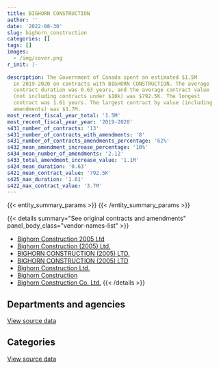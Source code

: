 ```yaml
---
title: BIGHORN CONSTRUCTION
author: ''
date: '2022-08-30'
slug: bighorn_construction
categories: []
tags: []
images:
  - /img/cover.png
r_init: |-
  
description: The Government of Canada spent an estimated $1.5M
  in 2019-2020 on contracts with BIGHORN CONSTRUCTION. The average
  contract duration was 0.63 years, and the average contract value
  (not including contracts under $10k) was $792.5K. The longest
  contract was 1.61 years. The largest contract by value (including
  amendments) was $3.7M.
most_recent_fiscal_year_total: '1.5M'
most_recent_fiscal_year_year: '2019-2020'
s431_number_of_contracts: '13'
s431_number_of_contracts_with_amendments: '8'
s431_number_of_contracts_amendments_percentage: '62%'
s432_mean_amendment_increase_percentage: '10%'
s434_mean_number_of_amendments: '2.12'
s433_total_amendment_increase_value: '1.1M'
s424_mean_duration: '0.63'
s421_mean_contract_value: '792.5K'
s425_max_duration: '1.61'
s422_max_contract_value: '3.7M'
---
```


<script src="/rmarkdown-libs/htmlwidgets/htmlwidgets.js"></script>
<link href="/rmarkdown-libs/datatables-css/datatables-crosstalk.css" rel="stylesheet" />
<script src="/rmarkdown-libs/datatables-binding/datatables.js"></script>
<script src="/rmarkdown-libs/jquery/jquery-3.6.0.min.js"></script>
<link href="/rmarkdown-libs/dt-core-bootstrap/css/dataTables.bootstrap.min.css" rel="stylesheet" />
<link href="/rmarkdown-libs/dt-core-bootstrap/css/dataTables.bootstrap.extra.css" rel="stylesheet" />
<script src="/rmarkdown-libs/dt-core-bootstrap/js/jquery.dataTables.min.js"></script>
<script src="/rmarkdown-libs/dt-core-bootstrap/js/dataTables.bootstrap.min.js"></script>
<link href="/rmarkdown-libs/crosstalk/css/crosstalk.min.css" rel="stylesheet" />
<script src="/rmarkdown-libs/crosstalk/js/crosstalk.min.js"></script>
<script src="/rmarkdown-libs/htmlwidgets/htmlwidgets.js"></script>
<link href="/rmarkdown-libs/datatables-css/datatables-crosstalk.css" rel="stylesheet" />
<script src="/rmarkdown-libs/datatables-binding/datatables.js"></script>
<script src="/rmarkdown-libs/jquery/jquery-3.6.0.min.js"></script>
<link href="/rmarkdown-libs/dt-core-bootstrap/css/dataTables.bootstrap.min.css" rel="stylesheet" />
<link href="/rmarkdown-libs/dt-core-bootstrap/css/dataTables.bootstrap.extra.css" rel="stylesheet" />
<script src="/rmarkdown-libs/dt-core-bootstrap/js/jquery.dataTables.min.js"></script>
<script src="/rmarkdown-libs/dt-core-bootstrap/js/dataTables.bootstrap.min.js"></script>
<link href="/rmarkdown-libs/crosstalk/css/crosstalk.min.css" rel="stylesheet" />
<script src="/rmarkdown-libs/crosstalk/js/crosstalk.min.js"></script>

{{< entity_summary_params >}}
{{< /entity_summary_params >}}

{{< details summary="See original contracts and amendments" panel_body_class="vendor-names-list" >}}
- [Bighorn Construction 2005 Ltd](https://search.open.canada.ca/en/ct/?sort=contract_value_f%20desc&page=1&search_text=%22Bighorn%20Construction%202005%20Ltd%22)
- [Bighorn Construction (2005) Ltd.](https://search.open.canada.ca/en/ct/?sort=contract_value_f%20desc&page=1&search_text=%22Bighorn%20Construction%20%282005%29%20Ltd.%22)
- [BIGHORN CONSTRUCTION (2005) LTD.](https://search.open.canada.ca/en/ct/?sort=contract_value_f%20desc&page=1&search_text=%22BIGHORN%20CONSTRUCTION%20%282005%29%20LTD.%22)
- [BIGHORN CONSTRUCTION (2005) LTD](https://search.open.canada.ca/en/ct/?sort=contract_value_f%20desc&page=1&search_text=%22BIGHORN%20CONSTRUCTION%20%282005%29%20LTD%22)
- [Bighorn Construction Ltd.](https://search.open.canada.ca/en/ct/?sort=contract_value_f%20desc&page=1&search_text=%22Bighorn%20Construction%20Ltd.%22)
- [Bighorn Construction](https://search.open.canada.ca/en/ct/?sort=contract_value_f%20desc&page=1&search_text=%22Bighorn%20Construction%22)
- [Bighorn Construction Co. Ltd.](https://search.open.canada.ca/en/ct/?sort=contract_value_f%20desc&page=1&search_text=%22Bighorn%20Construction%20Co.%20Ltd.%22)
{{< /details >}}

## Departments and agencies

<div id="htmlwidget-1" style="width:100%;height:auto;" class="datatables html-widget"></div>
<script type="application/json" data-for="htmlwidget-1">{"x":{"style":"bootstrap","filter":"none","vertical":false,"data":[["<a href=\"/departments/dnd-mdn/\">National Defence<\/a>","<a href=\"/departments/pc/\">Parks Canada<\/a>","<a href=\"/departments/rcmp-grc/\">Royal Canadian Mounted Police<\/a>"],[877481.74,2366236.37,344823.17],[45056.55,3126171.38,1104039.09],[938744.18,580811.67,null]],"container":"<table class=\"table table-striped table-hover row-border order-column display\">\n  <thead>\n    <tr>\n      <th>Department<\/th>\n      <th>2017-2018<\/th>\n      <th>2018-2019<\/th>\n      <th>2019-2020<\/th>\n    <\/tr>\n  <\/thead>\n<\/table>","options":{"order":[[3,"desc"]],"pageLength":10,"autoWidth":true,"columnDefs":[{"targets":1,"render":"function(data, type, row, meta) {\n    return type !== 'display' ? data : DTWidget.formatCurrency(data, \"$\", 2, 3, \",\", \".\", true, null);\n  }"},{"targets":2,"render":"function(data, type, row, meta) {\n    return type !== 'display' ? data : DTWidget.formatCurrency(data, \"$\", 2, 3, \",\", \".\", true, null);\n  }"},{"targets":3,"render":"function(data, type, row, meta) {\n    return type !== 'display' ? data : DTWidget.formatCurrency(data, \"$\", 2, 3, \",\", \".\", true, null);\n  }"},{"width":"16%","targets":[1,2,3]},{"className":"dt-right","targets":[1,2,3]}],"orderClasses":false}},"evals":["options.columnDefs.0.render","options.columnDefs.1.render","options.columnDefs.2.render"],"jsHooks":[]}</script>
<p class="text-right">
<a href="https://github.com/GoC-Spending/contracts-data/tree/main/data/out/vendors/bighorn_construction/summary_by_fiscal_year_by_department.csv" class="source-data-link btn btn-link">View source data</a>
</p>

## Categories

<div id="htmlwidget-2" style="width:100%;height:auto;" class="datatables html-widget"></div>
<script type="application/json" data-for="htmlwidget-2">{"x":{"style":"bootstrap","filter":"none","vertical":false,"data":[["<a href=\"/categories/facilities_and_construction/\">Facilities and construction<\/a>","<a href=\"/categories/professional_services/\">Professional services<\/a>","<a href=\"/categories/industrial_products_and_services/\">Industrial products and services<\/a>"],[2489129.76,720475.52,378936],[4275267.02,null,null],[1519555.85,null,null]],"container":"<table class=\"table table-striped table-hover row-border order-column display\">\n  <thead>\n    <tr>\n      <th>Category<\/th>\n      <th>2017-2018<\/th>\n      <th>2018-2019<\/th>\n      <th>2019-2020<\/th>\n    <\/tr>\n  <\/thead>\n<\/table>","options":{"order":[[3,"desc"]],"dom":"t","pageLength":30,"autoWidth":true,"columnDefs":[{"targets":1,"render":"function(data, type, row, meta) {\n    return type !== 'display' ? data : DTWidget.formatCurrency(data, \"$\", 2, 3, \",\", \".\", true, null);\n  }"},{"targets":2,"render":"function(data, type, row, meta) {\n    return type !== 'display' ? data : DTWidget.formatCurrency(data, \"$\", 2, 3, \",\", \".\", true, null);\n  }"},{"targets":3,"render":"function(data, type, row, meta) {\n    return type !== 'display' ? data : DTWidget.formatCurrency(data, \"$\", 2, 3, \",\", \".\", true, null);\n  }"},{"width":"16%","targets":[1,2,3]},{"className":"dt-right","targets":[1,2,3]}],"orderClasses":false,"lengthMenu":[10,25,30,50,100]}},"evals":["options.columnDefs.0.render","options.columnDefs.1.render","options.columnDefs.2.render"],"jsHooks":[]}</script>
<p class="text-right">
<a href="https://github.com/GoC-Spending/contracts-data/tree/main/data/out/vendors/bighorn_construction/summary_by_fiscal_year_by_category.csv" class="source-data-link btn btn-link">View source data</a>
</p>
